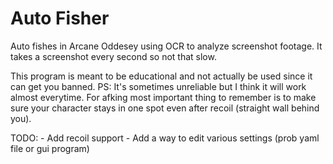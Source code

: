 # Auto Fisher

Auto fishes in Arcane Oddesey using OCR to analyze screenshot footage.
It takes a screenshot every second so not that slow.

This program is meant to be educational and not actually be used since it can get you banned.
PS: It's sometimes unreliable but I think it will work almost everytime. 
For afking most important thing to remember is to make sure your character stays in one spot even after recoil (straight wall behind you).

TODO: 
    - Add recoil support
    - Add a way to edit various settings (prob yaml file or gui program)